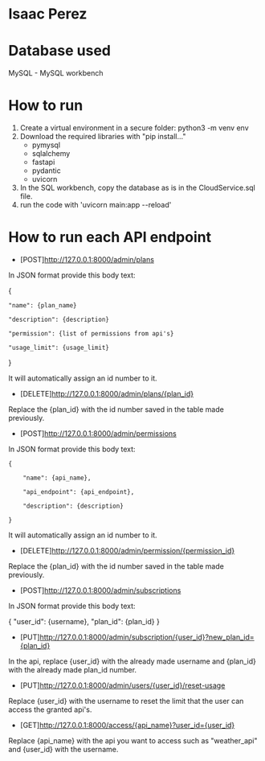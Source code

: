 # Isaac Perez

# Database used
MySQL - MySQL workbench

# How to run
1. Create a virtual environment in a secure folder: python3 -m venv env
2. Download the required libraries with "pip install..."
    - pymysql
    - sqlalchemy
    - fastapi
    - pydantic
    - uvicorn
3. In the SQL workbench, copy the database as is in the CloudService.sql file.
4. run the code with 'uvicorn main:app --reload'

# How to run each API endpoint

- [POST]http://127.0.0.1:8000/admin/plans

In JSON format provide this body text:

{

    "name": {plan_name}

    "description": {description}

    "permission": {list of permissions from api's}

    "usage_limit": {usage_limit}

}

It will automatically assign an id number to it.

- [DELETE]http://127.0.0.1:8000/admin/plans/{plan_id}

Replace the {plan_id} with the id number saved in the table made previously.

- [POST]http://127.0.0.1:8000/admin/permissions

In JSON format provide this body text:
```
{

    "name": {api_name},

    "api_endpoint": {api_endpoint},

    "description": {description}

}
```
It will automatically assign an id number to it.

- [DELETE]http://127.0.0.1:8000/admin/permission/{permission_id}

Replace the {plan_id} with the id number saved in the table made previously.

- [POST]http://127.0.0.1:8000/admin/subscriptions

In JSON format provide this body text:

{
  "user_id": {username},
  "plan_id": {plan_id}
}

- [PUT]http://127.0.0.1:8000/admin/subscription/{user_id}?new_plan_id={plan_id}

In the api, replace {user_id} with the already made username and {plan_id} with the already made plan_id number.

- [PUT]http://127.0.0.1:8000/admin/users/{user_id}/reset-usage

Replace {user_id} with the username to reset the limit that the user can access the granted api's.

- [GET]http://127.0.0.1:8000/access/{api_name}?user_id={user_id}

Replace {api_name} with the api you want to access such as "weather_api" and {user_id} with the username.
